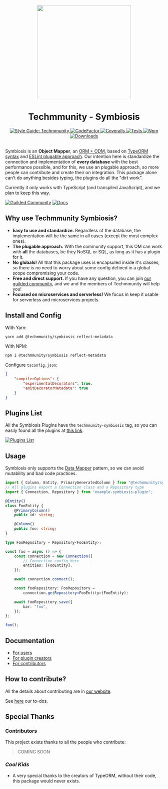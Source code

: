 <div align="center">

<img src="https://github.com/techmmunity/symbiosis/raw/master/resources/logo.gif" width="300" height="300">

# Techmmunity - Symbiosis

<a href="https://github.com/techmmunity/eslint-config">
	<img src="https://img.shields.io/badge/style%20guide-Techmmunity-01d2ce?style=for-the-badge" alt="Style Guide: Techmmunity">
</a>
<a href="https://www.codefactor.io/repository/github/techmmunity/symbiosis">
	<img src="https://www.codefactor.io/repository/github/techmmunity/symbiosis/badge?style=for-the-badge" alt="CodeFactor">
</a>
<a href="https://coveralls.io/github/techmmunity/symbiosis?branch=master">
	<img src="https://img.shields.io/coveralls/github/techmmunity/symbiosis/master?style=for-the-badge" alt="Coveralls">
</a>
<a href="https://github.com/techmmunity/symbiosis/actions/workflows/coverage.yml">
	<img src="https://img.shields.io/github/workflow/status/techmmunity/symbiosis/Collect%20Coverage?label=tests&logo=github&style=for-the-badge" alt="Tests">
</a>
<a href="https://www.npmjs.com/package/@techmmunity/symbiosis">
	<img src="https://img.shields.io/npm/v/@techmmunity/symbiosis.svg?color=CC3534&style=for-the-badge" alt="Npm">
</a>
<a href="https://www.npmjs.com/package/@techmmunity/symbiosis">
	<img src="https://img.shields.io/npm/dw/@techmmunity/symbiosis.svg?style=for-the-badge" alt="Downloads">
</a>

<br>
<br>

</div>

Symbiosis is an **Object Mapper**, an [ORM + ODM](https://medium.com/spidernitt/orm-and-odm-a-brief-introduction-369046ec57eb), based on [TypeORM syntax](https://github.com/typeorm/typeorm) and [ESLint plugable approach](https://eslint.org/). Our intention here is standardize the connection and implementation of **every database** with the best performance possible, and for this, we use an plugable approach, so more people can contribute and create their on integration. This package alone can't do anything besides typing, the plugins do all the "dirt work".

Currently it only works with TypeScript (and transpiled JavaScript), and we plan to keep this way.

[![Guilded Community](https://img.shields.io/badge/guilded%20community-F5C400?style=for-the-badge&labelColor=F5C400&logo=guilded&logoColor=111820)](https://guilded.gg/techmmunity)
[![Docs](https://img.shields.io/badge/📄%20documentation-01d2ce?style=for-the-badge)](https://symbiosis.techmmunity.com.br)

## Why use Techmmunity Symbiosis?

- **Easy to use and standardize.** Regardless of the database, the implementation will be the same in all cases (except the most complex ones).
- **The plugable approach.** With the community support, this OM can work with **all** the databases, be they NoSQL or SQL, as long as it has a plugin for it.
- **No globals!** All that this package uses is encapsuled inside it's classes, so there is no need to worry about some config defined in a global scope compromising your code.
- **Free and direct support.** If you have any question, you can join [our guilded community](https://guilded.gg/techmmunity), and we and the members of Techmmunity will help you!
- **Focused on microservices and serverless!** We focus in keep it usable for serverless and microservices projects.

## Install and Config

With Yarn:

```sh
yarn add @techmmunity/symbiosis reflect-metadata
```

With NPM:

```sh
npm i @techmmunity/symbiosis reflect-metadata
```

Configure `tsconfig.json`:

```json
{
	"compilerOptions": {
		"experimentalDecorators": true,
		"emitDecoratorMetadata": true
	}
}
```

## Plugins List

All the Symbiosis Plugins have the `techmmunity-symbiosis` tag, so you can easily found all the plugins at [this link](https://www.npmjs.com/search?q=keywords:techmmunity-symbiosis).

[![Plugins List](https://img.shields.io/badge/plugins%20list-CB3837?style=for-the-badge&labelColor=CB3837)](https://www.npmjs.com/search?q=keywords:techmmunity-symbiosis)

## Usage

Symbiosis only supports the [Data Mapper](https://en.wikipedia.org/wiki/Data_mapper_pattern) pattern, so we can avoid mutability and bad code practices.

```ts
import { Column, Entity, PrimaryGeneratedColumn } from "@techmmunity/symbiosis";
// All plugins export a Connection class and a Repository type
import { Connection, Repository } from "example-symbiosis-plugin";

@Entity()
class FooEntity {
	@PrimaryColumn()
	public id: string;

	@Column()
	public foo: string;
}

type FooRepository = Repository<FooEntity>;

const foo = async () => {
	const connection = new Connection({
		// Connection config here
		entities: [FooEntity],
	});

	await connection.connect();

	const fooRepository: FooRepository =
		connection.getRepository<FooEntity>(FooEntity);

	await fooRepository.save({
		bar: "foo",
	});
};

foo();
```

## Documentation

- [For users](https://symbiosis.techmmunity.com.br)
- [For plugin creators](https://symbiosis.techmmunity.com.br/docs/create-plugin/first-steps)
- [For contributors](https://symbiosis.techmmunity.com.br/docs/contributing/first-steps)

## How to contribute?

All the details about contributing are in [our website](https://symbiosis.techmmunity.com.br).

See [here](https://github.com/techmmunity/symbiosis/blob/master/TODO.md) our to-dos.

## Special Thanks

### Contributors

This project exists thanks to all the people who contribute:

> COMING SOON

### _Cool Kids_

- A very special thanks to the creators of TypeORM, without their code, this package would never exists.
